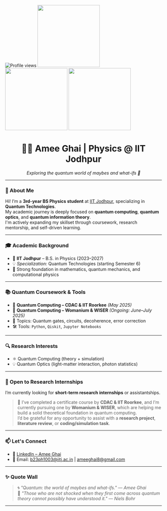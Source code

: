 
![Profile views](https://komarev.com/ghpvc/?username=Ameeghai&color=blue)
<img src="https://media.giphy.com/media/UVG0BN8TOMKkPOJS6e/giphy.gif" width="200"/>
<img src="https://media.giphy.com/media/v1.Y2lkPTc5MGI3NjExcDVoMm1wejN0aDVvajhmcndsNml3cmFxajNnanZ4bGg2NmhjbmV5NiZlcD12MV9naWZzX3NlYXJjaCZjdD1n/yQltwC4N8nzOE1WdDW/giphy.gif" width="200"/>
<img src="https://www.google.com/imgres?q=quantum%20computing&imgurl=https%3A%2F%2Fcdn.mos.cms.futurecdn.net%2FCBcmkyZ8v4tAc8PSDcEgvM.jpg&imgrefurl=https%3A%2F%2Fwww.livescience.com%2Fquantum-computing&docid=hJ-NSoexm2sUDM&tbnid=iTyGw1r-uY_tjM&vet=12ahUKEwiQmNb87KuOAxUNcWwGHUSHOnwQM3oECB4QAA..i&w=7680&h=4320&hcb=2&ved=2ahUKEwiQmNb87KuOAxUNcWwGHUSHOnwQM3oECB4QAA" width="200"/>

<h1 align="center">👩‍🔬 Amee Ghai | Physics @ IIT Jodhpur</h1>
<p align="center">
  <em>Exploring the quantum world of maybes and what-ifs 🌌</em>
</p>


---

### 🧠 About Me

Hi! I’m a **3rd-year BS Physics student** at [IIT Jodhpur](https://iitj.ac.in/), specializing in **Quantum Technologies**.  
My academic journey is deeply focused on **quantum computing**, **quantum optics**, and **quantum information theory**.  
I'm actively expanding my skillset through coursework, research mentorship, and self-driven learning.

---

### 🎓 Academic Background

- 🏫 **IIT Jodhpur** – B.S. in Physics (2023–2027)  
- 💡 *Specialization:* Quantum Technologies (starting Semester 6)  
- 📐 Strong foundation in mathematics, quantum mechanics, and computational physics

---

### 📚 Quantum Coursework & Tools

- 🏅 **Quantum Computing – CDAC & IIT Roorkee** *(May 2025)*  
- 📖 **Quantum Computing – Womanium & WISER** *(Ongoing: June–July 2025)*  
- 🧪 Topics: Quantum gates, circuits, decoherence, error correction  
- 🛠️ Tools: `Python`, `Qiskit`, `Jupyter Notebooks`

---

### 🔍 Research Interests

- ⚛️ Quantum Computing (theory + simulation)  
- 💡 Quantum Optics (light-matter interaction, photon statistics)  
  

---

### 🤝 Open to Research Internships

I’m currently looking for **short-term research internships** or assistantships.

> 📌 I’ve completed a certificate course by **CDAC & IIT Roorkee**, and I’m currently pursuing one by **Womanium & WISER**, which are helping me build a solid theoretical foundation in quantum computing.  
> I’d be grateful for any opportunity to assist with a **research project**, **literature review**, or **coding/simulation task**.

---

### 📫 Let's Connect

- 💼 [LinkedIn – Amee Ghai](https://www.linkedin.com/in/ameeghaiqc/)  
- 📧 Email: b23ph1003@iitj.ac.in | ameeghai8@gmail.com 


---

### ✨ Quote Wall

> 🌀 *"Quantum: the world of maybes and what-ifs."* — *Amee Ghai*  
> 🧠 *"Those who are not shocked when they first come across quantum theory cannot possibly have understood it."* — *Niels Bohr*

---




